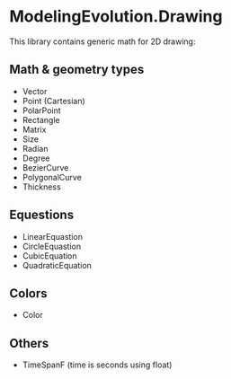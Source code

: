 # ModelingEvolution.Drawing

This library contains generic math for 2D drawing:

## Math & geometry types
- Vector<T>
- Point<T> (Cartesian)
- PolarPoint<T>
- Rectangle<T>
- Matrix<T>
- Size<T>
- Radian<T>
- Degree<T>
- BezierCurve<T>
- PolygonalCurve<T>
- Thickness<T>

## Equestions
- LinearEquastion
- CircleEquastion
- CubicEquation
- QuadraticEquation

## Colors
- Color

## Others
- TimeSpanF (time is seconds using float)


